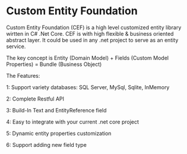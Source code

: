 # Custom Entity Foundation
Custom Entity Foundation (CEF) is a high level customized entity library wirtten in C# .Net Core. 
CEF is with high flexible & business oriented abstract layer. It could be used in any .net project to serve as an entity service. 

The key concept is 
Entity (Domain Model) + Fields (Custom Model Properties) = Bundle (Business Object)


The Features:

1: Support variety databases: SQL Server, MySql, Sqlite, InMemory

2: Complete Restful API

3: Build-In Text and EntityReference field

4: Easy to integrate with your current .net core project

5: Dynamic entity properties customization

6: Support adding new field type
